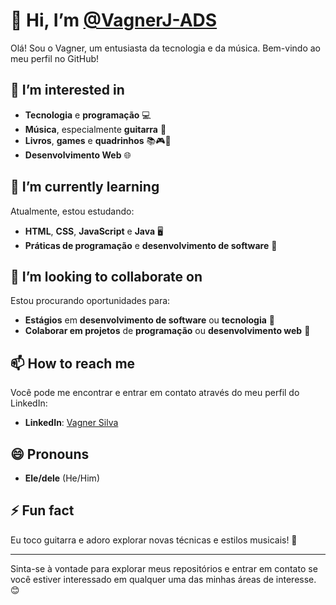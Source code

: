 # 👋 Hi, I’m [@VagnerJ-ADS](https://github.com/VagnerJ-ADS)

Olá! Sou o Vagner, um entusiasta da tecnologia e da música. Bem-vindo ao meu perfil no GitHub!

## 👀 I’m interested in

- **Tecnologia** e **programação** 💻
- **Música**, especialmente **guitarra** 🎸
- **Livros**, **games** e **quadrinhos** 📚🎮🦸
- **Desenvolvimento Web** 🌐

## 🌱 I’m currently learning

Atualmente, estou estudando:
- **HTML**, **CSS**, **JavaScript** e **Java** 🖥️
- **Práticas de programação** e **desenvolvimento de software** 🚀

## 💞️ I’m looking to collaborate on

Estou procurando oportunidades para:
- **Estágios** em **desenvolvimento de software** ou **tecnologia** 🎯
- **Colaborar em projetos** de **programação** ou **desenvolvimento web** 🤝

## 📫 How to reach me

Você pode me encontrar e entrar em contato através do meu perfil do LinkedIn:
- **LinkedIn**: [Vagner Silva](https://www.linkedin.com/in/vasilva/)

## 😄 Pronouns

- **Ele/dele** (He/Him)

## ⚡ Fun fact

Eu toco guitarra e adoro explorar novas técnicas e estilos musicais! 🎸

---

Sinta-se à vontade para explorar meus repositórios e entrar em contato se você estiver interessado em qualquer uma das minhas áreas de interesse. 😊


<!---
VagnerJ-ADS/VagnerJ-ADS is a ✨ special ✨ repository because its `README.md` (this file) appears on your GitHub profile.
You can click the Preview link to take a look at your changes.
--->
